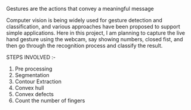 Gestures are the actions that convey a meaningful message

Computer vision is being widely used for gesture detection 
and classification, and various approaches have been proposed 
to support simple applications. Here in this project, I am
planning to capture the live hand gesture using the webcam, 
say showing numbers, closed fist, and then go through the 
recognition process and classify the result.

STEPS INVOLVED :-
1) Pre processing
2) Segmentation
3) Contour Extraction
4) Convex hull
5) Convex defects
6) Count the number of fingers
